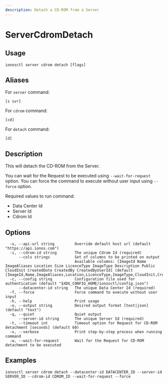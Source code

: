 ```yaml
---
description: Detach a CD-ROM from a Server
---
```


# ServerCdromDetach

## Usage

```text
ionosctl server cdrom detach [flags]
```

## Aliases

For `server` command:

```text
[s svr]
```

For `cdrom` command:

```text
[cd]
```

For `detach` command:

```text
[d]
```

## Description

This will detach the CD-ROM from the Server.

You can wait for the Request to be executed using `--wait-for-request` option. You can force the command to execute without user input using `--force` option.

Required values to run command:

* Data Center Id
* Server Id
* Cdrom Id

## Options

```text
  -u, --api-url string         Override default host url (default "https://api.ionos.com")
  -i, --cdrom-id string        The unique Cdrom Id (required)
      --cols strings           Set of columns to be printed on output 
                               Available columns: [ImageId Name ImageAliases Location Size LicenceType ImageType Description Public CloudInit CreatedDate CreatedBy CreatedByUserId] (default [ImageId,Name,ImageAliases,Location,LicenceType,ImageType,CloudInit,CreatedDate])
  -c, --config string          Configuration file used for authentication (default "$XDG_CONFIG_HOME/ionosctl/config.json")
      --datacenter-id string   The unique Data Center Id (required)
  -f, --force                  Force command to execute without user input
  -h, --help                   Print usage
  -o, --output string          Desired output format [text|json] (default "text")
  -q, --quiet                  Quiet output
      --server-id string       The unique Server Id (required)
  -t, --timeout int            Timeout option for Request for CD-ROM detachment [seconds] (default 60)
  -v, --verbose                Print step-by-step process when running command
  -w, --wait-for-request       Wait for the Request for CD-ROM detachment to be executed
```

## Examples

```text
ionosctl server cdrom detach --datacenter-id DATACENTER_ID --server-id SERVER_ID --cdrom-id CDROM_ID --wait-for-request --force
```

